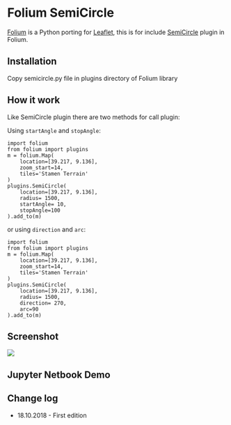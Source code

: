 # Folium SemiCircle

[Folium](https://github.com/python-visualization/folium) is a Python porting for [Leaflet](http://leafletjs.com/), this is for include [SemiCircle](https://github.com/jieter/Leaflet-semicircle) plugin in Folium.

## Installation

Copy semicircle.py file in plugins directory of Folium library

## How it work

Like SemiCircle plugin there are two methods for call plugin:

Using `startAngle` and `stopAngle`:
```
import folium
from folium import plugins
m = folium.Map(
    location=[39.217, 9.136],
    zoom_start=14,
    tiles='Stamen Terrain'
)
plugins.SemiCircle(
    location=[39.217, 9.136],
    radius= 1500,
    startAngle= 10,
    stopAngle=100
).add_to(m)
```
or using `direction` and `arc`:
```
import folium
from folium import plugins
m = folium.Map(
    location=[39.217, 9.136],
    zoom_start=14,
    tiles='Stamen Terrain'
)
plugins.SemiCircle(
    location=[39.217, 9.136],
    radius= 1500,
    direction= 270,
    arc=90
).add_to(m)
```

## Screenshot

![](https://farm8.staticflickr.com/7373/12376158164_e335b4e61d_b.jpg)

## Jupyter Netbook Demo


## Change log
* 18.10.2018 - First edition
